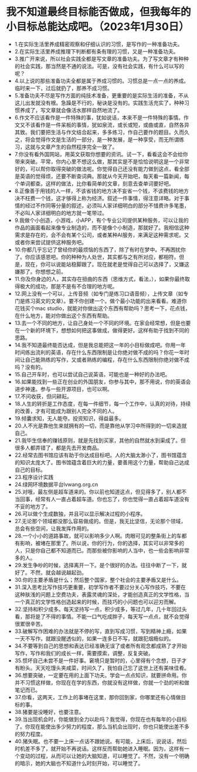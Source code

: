# 我不知道最终目标能否做成，但我每年的小目标总能达成吧。（2023年1月30日） 

- 1.在实际生活里养成精密观察和仔细认识的习惯，是写作的一种准备功夫。
- 2.在实际生活里养成推理下判断都有条有理的习惯，又是一种准备功夫。
- 3.推广开来说，所以社会实践全都是写文章的准备功夫。为了写文章才有种种的社会实践，那当然是不通的说法。可是，没有社会实践，有什么可以写的呢？
- 4.以上说的那些准备功夫全都是属于养成习惯的。习惯总是一点一点的养成。临时来一下，过后就扔了，那养不成习惯。
- 5.准备功夫不尽是写作方面的纯技术准备，更重要的是实际生活的准备，不从这儿出发就没有根。急躁是不行的，秘诀是没有的。实践生活充实了，种种习惯养成了，写文章就会像活水那样自然地流了。
- 6.作文不应该看作是一件特殊的事，犹如说话，本来不是一件特殊的事情。作文又不该看作是一件呆板的事情，犹如泉流，或长或短，或曲或直，自然各异其致。我们要把生活与作文结合起来，多多练习，作自己要作的题目。久而久之，将会觉得作文是生活的一部分，是一种发展，是一种享受，而无所谓练习，这就与文章产生的自然程序完全一致了。
- 7.你没有看外国网站，用英文获取你想要的资讯。试一下，看看这会不会给你带来突破。平常，你内心里不想这么做，那其实是不是恰恰说明这是一个非常好的，可以帮你取得突破的做法呢。你觉得自己还没有能力做到这点，看全部是英语的觉得烦，还要不断查词典。那就从今天开始吧，每天看一篇新闻，每个单词都查。这样的做法，比你看简单的文章，刻意去查单词要好吧。
- 8.正像善于用钱的人一样，不该省钱的地方决不妄省一个钱，不该费钱的地方决不枉费一个钱，这才够得上称为经济。叙述一件事情，得注意详略。对于事情的经过不作同等分量的叙述，必须叫人家详细明白的部分不惜费许多笔墨，不必叫人家详细明白的地方就一笔带过。
- 9.我做个小创造，小游戏，小APP，有个专业公司提供某种服务，可以让我的作品的画面看起来像专业制造的，而不是像个小制造，那就好了。我相信这种需求是存在的，会不会有某个公司，或者某种AI服务，来满足这种需求呢。又或者你来尝试提供这种服务吧。
- 10.你都几乎忘记了曾经你的最烦恼的东西了，除了有时在梦中。不再困扰你了。你应该感恩吧。你的种种为人处世，其实都与之有所对应，都相符。但是，现在，你可以说能站稳脚跟了。现在就老是觉得自己可以选择了，又嫌这嫌那了。你想想之前。
- 11.你及你身边的人，其实存在扭曲的东西（思维方式，看法，），如果你最终取得极大的成功，那是不是有不合理的地方呢。
- 12.网上没有一个可以，上传音频（如专门是练习口语音频），上传文章（如专门是练习英文的文章）。要不你创建一个。做个最小功能的出来看看。难道你花钱买个mac studio，就能对你做出这个东西有帮助吗？思考一下，花点钱，在什么地方，能对你做出这个东西有帮助。
- 13.去一个不同的地方，让自己身处一个不同的环境。在家会经常想，但是也要在一个新的环境下，想想如何把这事做成，做得更好。这样有助于找到不同的思路。
- 14.我不知道最终能否达成，但是我总能把这一年的小目标做成吧。你用一年时间练出流利的英语，存在什么东西限制是让你绝对做不成的吗？你花一年时间让自己能熟练的写作，又或者熟练的编程，存在什么东西限制你绝对做不成吗？没有的。
- 15.自己开车时，也可以尝试自己说英语，可能也是一种好的办法吧。
- 16.如果能找到一些正在创业的外国朋友，你参与其中，那不用说，你的英语会进步神速。参与一些开源项目，也可以啊。
- 17.不问收获，但问耕耘。
- 18.人生的转折是工作态度，在每一件细节，每一个工作中，认真的对待，持续的改善，才有可能成为跟别人完全不同的人。
- 19.倾囊求知，无人能夺。投资知识，得益最多。
- 20.人不光是靠他生来就拥有的一切，而是靠他从学习中所得到的一切来造就自己。
- 21.我毕生信奉的赚钱原则，就是先找到买家，其他的自然就水到渠成了。但很多人都弄错了，都是先去开发商品。
- 22.经常去图书馆应该有助于你达成目标吧。人的大脑太渺小了，图书馆蕴含的知识太庞大了。图书馆蕴含着巨大的力量，要善用这个力量，帮助自己达成自己的目标。
- 23.程序设计实践
- 24.绿网环境数据平台lvwang.org.cn
- 25.对哦，最左侧是超车道来的。你以前也知道这点，但见得多了，别人都不当回事，经常有人一直占着超车道。你也忘了，你也觉得一直占着超车道没有不妥的地方了。
- 26.可以做个生成数独，并且可以显示解决过程的小程序。
- 27.无论那个领域都没那么容易做成的。但是，我无比坚信，无论那个领域，总会有些空间，让我发挥作用的。
- 28.一个小小的道路事故，就可以影响多少人啊。肉眼可见的整条街上的车都有影响，被堵在那里了。所以说，你的行为，你的选择，其实可以非常多的人，只是你自己都不知道而已。而那些被你影响的人当中，也一些会影响非常多的人。
- 29.发生争吵的时候，选择离开一下。是个很好的办法。往往中断了一下，就好了。不然，就会越说越起劲。
- 30.你的主要矛盾是什么；然后整个国家，整个社会的主要矛盾又是什么。
- 31.深入思考比写作技巧更重要，初学写作者不要过分关心写作技巧，不要在这种肤浅的问题上空费功夫，表露灵魂的深处，才能创造真正的文学性格，当一个真正的文学性格创造起来的时候，而技巧的小问题也可以迎刃而解。
- 32.坚持和积少成多。每天坚持写一点，积少成多，等过几年，几十年回过头看，那将是了不得的事情。不能一口气吃成胖子，每天写一点点，就不会觉得很累很辛苦。
- 33.破解写作困难的办法就是不停的写，直到写成习惯，写到精神上瘾，如果一天不写作，就跟没醒透似的，如果一连多日不写，就跟犯烟瘾似的。
- 34.不要等到自己的思想和表达已经准确无误了或者所有观念都成熟了才开始写作，写作和我们的成长一样，需要摸索，调整，反复突破。
- 35.惯坏自己未尝不是一件好事。窘境只是暂时的，心里得有个念想，日子才有盼头。天天吃馒头夹咸菜，时间久了，我怕自己忘了这世上还有美味佳肴。
- 36.想要突破，一定要在用的上面下功夫。学会一点点知识，就要拼命用。你并不习惯这样做，你现在在学的东西，你就没有这样做，你就一个劲的听和做笔记而已。
- 37.你看，这两天，工作上的事堵在这里，那你回到家，你哪里还有心情做目标的事。
- 38.猪要是没睡好，也要注意。
- 39.当出现机会时，你能做到全力以赴吗？我觉得，你现在也有每年的小目标了。你现在能使出多少努力的程度，那么当机会出现时，你也只能使出差不多的努力程度。
- 40.猪失眠。也不要一上床一点话不跟她说。有可能，上床后，说说话，然后时机差不多了，就开始不再说话。这样反而帮助她进入睡眠。因为，这样有一个变动的过程，从而可以让她的大脑知道，可以睡觉了。不然，没有一个明确的暗示，她的大脑也不知道什么时刻开始，可以睡觉了。
